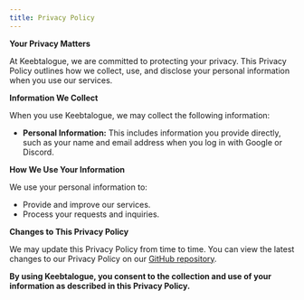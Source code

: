```yaml
---
title: Privacy Policy
---
```


**Your Privacy Matters**

At Keebtalogue, we are committed to protecting your privacy. This Privacy Policy outlines how we collect, use, and disclose your personal information when you use our services.

**Information We Collect**

When you use Keebtalogue, we may collect the following information:

- **Personal Information:** This includes information you provide directly, such as your name and email address when you log in with Google or Discord.

**How We Use Your Information**

We use your personal information to:

- Provide and improve our services.
- Process your requests and inquiries.

**Changes to This Privacy Policy**

We may update this Privacy Policy from time to time. You can view the latest changes to our Privacy Policy on our [GitHub repository](https://github.com/anhthang/keebtalogue).

**By using Keebtalogue, you consent to the collection and use of your information as described in this Privacy Policy.**
